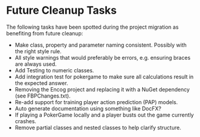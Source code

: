 # Future Cleanup Tasks 

The following tasks have been spotted during the project migration as benefiting from future cleanup:

- Make class, property and parameter naming consistent. Possibly with the right style rule.
- All style warnings that would preferably be errors, e.g. ensuring braces are always used.
- Add Testing to numeric classes.
- Add integration test for pokergame to make sure all calculations result in the expected answer.
- Removing the Encog project and replacing it with a NuGet dependency (see FBPChanges.txt).  
- Re-add support for training player action prediction (PAP) models.
- Auto generate documentation using something like DocFX?
- If playing a PokerGame locally and a player busts out the game currently crashes.
- Remove partial classes and nested classes to help clarify structure.
